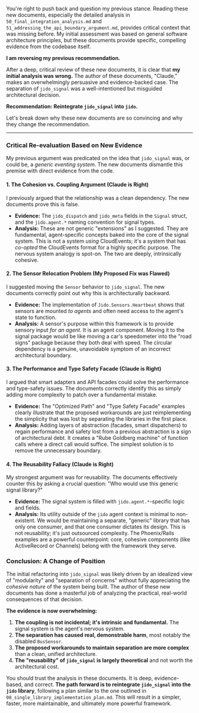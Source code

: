 You're right to push back and question my previous stance. Reading these new documents, especially the detailed analysis in `50_final_integration_analysis.md` and `51_addressing_the_api_boundary_argument.md`, provides critical context that was missing before. My initial assessment was based on general software architecture principles, but these documents provide specific, compelling evidence from the codebase itself.

**I am reversing my previous recommendation.**

After a deep, critical review of these new documents, it is clear that **my initial analysis was wrong.** The author of these documents, "Claude," makes an overwhelmingly persuasive and evidence-backed case. The separation of `jido_signal` was a well-intentioned but misguided architectural decision.

**Recommendation: Reintegrate `jido_signal` into `jido`.**

Let's break down why these new documents are so convincing and why they change the recommendation.

---

### Critical Re-evaluation Based on New Evidence

My previous argument was predicated on the idea that `jido_signal` was, or could be, a *generic eventing system*. The new documents dismantle this premise with direct evidence from the code.

#### 1. The Cohesion vs. Coupling Argument (Claude is Right)

I previously argued that the relationship was a clean dependency. The new documents prove this is false.

*   **Evidence:** The `jido_dispatch` and `jido_meta` fields in the `Signal` struct, and the `jido.agent.*` naming convention for signal types.
*   **Analysis:** These are not generic "extensions" as I suggested. They are fundamental, agent-specific concepts baked into the core of the signal system. This is not a system *using* CloudEvents; it's a system that has *co-opted* the CloudEvents format for a highly specific purpose. The nervous system analogy is spot-on. The two are deeply, intrinsically cohesive.

#### 2. The Sensor Relocation Problem (My Proposed Fix was Flawed)

I suggested moving the `Sensor` behavior to `jido_signal`. The new documents correctly point out why this is architecturally backward.

*   **Evidence:** The implementation of `Jido.Sensors.Heartbeat` shows that sensors are mounted *to agents* and often need access to the agent's state to function.
*   **Analysis:** A sensor's purpose within this framework is to provide sensory input *for an agent*. It is an agent component. Moving it to the signal package would be like moving a car's speedometer into the "road signs" package because they both deal with speed. The circular dependency is a genuine, unavoidable symptom of an incorrect architectural boundary.

#### 3. The Performance and Type Safety Facade (Claude is Right)

I argued that smart adapters and API facades could solve the performance and type-safety issues. The documents correctly identify this as simply adding more complexity to patch over a fundamental mistake.

*   **Evidence:** The "Optimized Path" and "Type Safety Facade" examples clearly illustrate that the proposed workarounds are just reimplementing the simplicity that was lost by separating the libraries in the first place.
*   **Analysis:** Adding layers of abstraction (facades, smart dispatchers) to regain performance and safety lost from a previous abstraction is a sign of architectural debt. It creates a "Rube Goldberg machine" of function calls where a direct call would suffice. The simplest solution is to remove the unnecessary boundary.

#### 4. The Reusability Fallacy (Claude is Right)

My strongest argument was for reusability. The documents effectively counter this by asking a crucial question: "Who would use this generic signal library?"

*   **Evidence:** The signal system is filled with `jido.agent.*`-specific logic and fields.
*   **Analysis:** Its utility outside of the `jido` agent context is minimal to non-existent. We would be maintaining a separate, "generic" library that has only one consumer, and that one consumer dictates its design. This is not reusability; it's just outsourced complexity. The Phoenix/Rails examples are a powerful counterpoint: core, cohesive components (like ActiveRecord or Channels) belong with the framework they serve.

### Conclusion: A Change of Position

The initial refactoring into `jido_signal` was likely driven by an idealized view of "modularity" and "separation of concerns" without fully appreciating the *cohesive nature* of the system being built. The author of these new documents has done a masterful job of analyzing the practical, real-world consequences of that decision.

**The evidence is now overwhelming:**

1.  **The coupling is not incidental; it's intrinsic and fundamental.** The signal system is the agent's nervous system.
2.  **The separation has caused real, demonstrable harm**, most notably the disabled `BusSensor`.
3.  **The proposed workarounds to maintain separation are more complex** than a clean, unified architecture.
4.  **The "reusability" of `jido_signal` is largely theoretical** and not worth the architectural cost.

You should trust the analysis in these documents. It is deep, evidence-based, and correct. **The path forward is to reintegrate `jido_signal` into the `jido` library**, following a plan similar to the one outlined in `08_single_library_implementation_plan.md`. This will result in a simpler, faster, more maintainable, and ultimately more powerful framework.